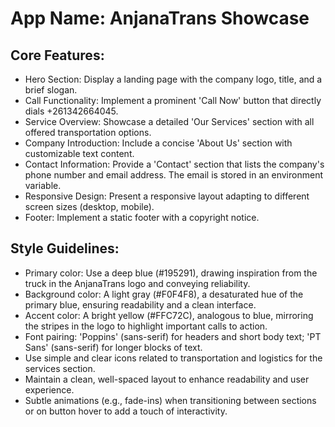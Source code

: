 # **App Name**: AnjanaTrans Showcase

## Core Features:

- Hero Section: Display a landing page with the company logo, title, and a brief slogan.
- Call Functionality: Implement a prominent 'Call Now' button that directly dials +261342664045.
- Service Overview: Showcase a detailed 'Our Services' section with all offered transportation options.
- Company Introduction: Include a concise 'About Us' section with customizable text content.
- Contact Information: Provide a 'Contact' section that lists the company's phone number and email address. The email is stored in an environment variable.
- Responsive Design: Present a responsive layout adapting to different screen sizes (desktop, mobile).
- Footer: Implement a static footer with a copyright notice.

## Style Guidelines:

- Primary color: Use a deep blue (#195291), drawing inspiration from the truck in the AnjanaTrans logo and conveying reliability.
- Background color: A light gray (#F0F4F8), a desaturated hue of the primary blue, ensuring readability and a clean interface.
- Accent color: A bright yellow (#FFC72C), analogous to blue, mirroring the stripes in the logo to highlight important calls to action.
- Font pairing: 'Poppins' (sans-serif) for headers and short body text; 'PT Sans' (sans-serif) for longer blocks of text.
- Use simple and clear icons related to transportation and logistics for the services section.
- Maintain a clean, well-spaced layout to enhance readability and user experience.
- Subtle animations (e.g., fade-ins) when transitioning between sections or on button hover to add a touch of interactivity.